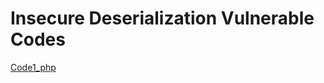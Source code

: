  # Insecure Deserialization Vulnerable Codes

[Code1_php](https://github.com/Git-K3rnel/Vulnerable_Code_Snippets/blob/main/Insecure_Deserializatio/Code1_php.md)
